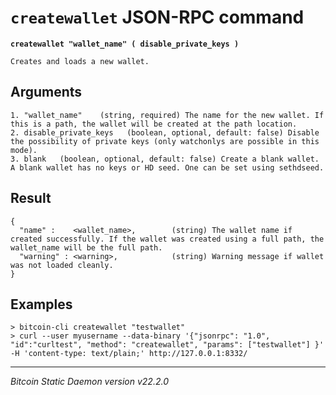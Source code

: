 `createwallet` JSON-RPC command
===============================

**`createwallet "wallet_name" ( disable_private_keys )`**

```
Creates and loads a new wallet.
```

Arguments
---------

```
1. "wallet_name"    (string, required) The name for the new wallet. If this is a path, the wallet will be created at the path location.
2. disable_private_keys   (boolean, optional, default: false) Disable the possibility of private keys (only watchonlys are possible in this mode).
3. blank   (boolean, optional, default: false) Create a blank wallet. A blank wallet has no keys or HD seed. One can be set using sethdseed.
```

Result
------

```
{
  "name" :    <wallet_name>,        (string) The wallet name if created successfully. If the wallet was created using a full path, the wallet_name will be the full path.
  "warning" : <warning>,            (string) Warning message if wallet was not loaded cleanly.
}
```

Examples
--------

```
> bitcoin-cli createwallet "testwallet"
> curl --user myusername --data-binary '{"jsonrpc": "1.0", "id":"curltest", "method": "createwallet", "params": ["testwallet"] }' -H 'content-type: text/plain;' http://127.0.0.1:8332/
```

***

*Bitcoin Static Daemon version v22.2.0*
